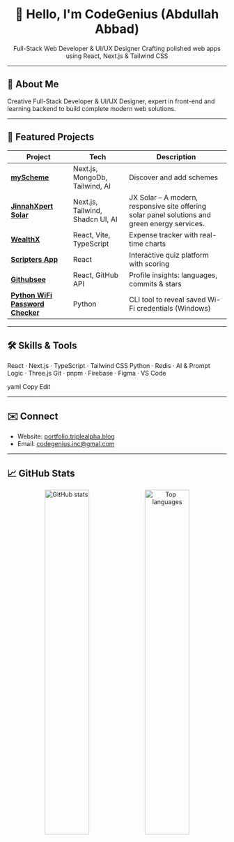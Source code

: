 <h1 align="center">👋 Hello, I'm CodeGenius (Abdullah Abbad)</h1>
<p align="center">
  Full-Stack Web Developer & UI/UX Designer  
  Crafting polished web apps using React, Next.js & Tailwind CSS  
</p>

---

## 🚀 About Me
Creative Full-Stack Developer & UI/UX Designer, expert in front-end and learning backend to build complete modern web solutions.

---

## 💼 Featured Projects

| Project | Tech | Description |
|--------|------|-------------|
| **[myScheme](https://my-scheme.netlify.app)** | Next.js, MongoDb, Tailwind, AI | Discover and add schemes |
| **[JinnahXpert Solar](https://jx-solar.netlify.app)** | Next.js, Tailwind, Shadcn UI, AI | JX Solar – A modern, responsive site offering solar panel solutions and green energy services. |
| **[WealthX](https://github.com/CodeGeniusDev/WealthX)** | React, Vite, TypeScript | Expense tracker with real-time charts |
| **[Scripters App](https://github.com/CodeGeniusDev/Scripters-app)** | React | Interactive quiz platform with scoring |
| **[Githubsee](https://github.com/CodeGeniusDev/Githubsee)** | React, GitHub API | Profile insights: languages, commits & stars |
| **[Python WiFi Password Checker](https://github.com/CodeGeniusDev/python-wifi-password-checker)** | Python | CLI tool to reveal saved Wi-Fi credentials (Windows) |

---

## 🛠️ Skills & Tools
React · Next.js · TypeScript · Tailwind CSS
Python · Redis · AI & Prompt Logic · Three.js
Git · pnpm · Firebase · Figma · VS Code

yaml
Copy
Edit

---

## ✉️ Connect
- Website: [portfolio.triplealpha.blog](https://portfolio.triplealpha.blog)  
- Email: codegenius.inc@gmal.com

---

## 📈 GitHub Stats
<p align="center">
  <img src="https://github-readme-stats.vercel.app/api?username=CodeGeniusDev&show_icons=true&theme=tokyonight" alt="GitHub stats" width="45%">
  <img src="https://github-readme-stats.vercel.app/api/top-langs/?username=CodeGeniusDev&layout=compact&theme=tokyonight" alt="Top languages" width="45%">
</p>
